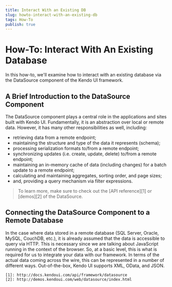 ```yaml
---
title: Interact With an Existing DB
slug: howto-interact-with-an-existing-db
tags: How-To
publish: true
---
```


# How-To: Interact With An Existing Database

In this how-to, we'll examine how to interact with an existing database via the DataSource component of the Kendo UI framework.

## A Brief Introduction to the DataSource Component

The DataSource component plays a central role in the applications and sites built with Kendo UI. Fundamentally, it is an abstraction over local or remote data. However, it has many other responsibilities as well, including:

* retrieving data from a remote endpoint;
* maintaining the structure and type of the data it represents (schema);
* processing serialization formats to/from a remote endpoint;
* synchronizing updates (i.e. create, update, delete) to/from a remote endpoint;
* maintaining an in-memory cache of data (including changes) for a batch update to a remote endpoint;
* calculating and maintaining aggregates, sorting order, and page sizes;
* and, providing a query mechanism via filter expressions.

> To learn more, make sure to check out the [API reference][1] or [demos][2] of the DataSource.

## Connecting the DataSource Component to a Remote Database

In the case where data stored in a remote database (SQL Server, Oracle, MySQL, CouchDB, etc.), it is already assumed that the data is accessible to query via HTTP. This is necessary since we are talking about JavaScript running in the context of the browser. So, at a basic level, this is what is required for us to integrate your data with our framework. In terms of the actual data coming across the wire, this can be represented in a number of different ways. Out-of-the-box, Kendo UI supports XML, OData, and JSON.

	[1]: http://docs.kendoui.com/api/framework/datasource
	[2]: http://demos.kendoui.com/web/datasource/index.html